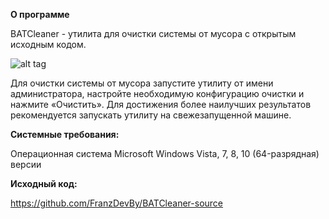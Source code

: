 **О программе**

BATCleaner  - утилита для очистки системы от мусора с открытым исходным кодом.

![alt tag](https://i.imgur.com/c8fCX4S.png)

Для очистки системы от мусора запустите утилиту от имени администратора, настройте необходимую конфигурацию очистки и нажмите «Очистить».
Для достижения более наилучших результатов рекомендуется запускать утилиту на свежезапущенной машине.

**Системные требования:**

Операционная система Microsoft Windows Vista, 7, 8, 10 (64-разрядная) версии

**Исходный код:**

https://github.com/FranzDevBy/BATCleaner-source

